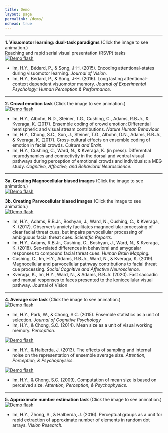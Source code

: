 ```yaml
---
title: Demo
layout: page
permalink: /demo/
nohead: true
---
```


------
**1. Visuomotor learning: dual-task paradigms** (Click the image to see animation.)<br/>
Reaching and rapid serial visual presentation (RSVP) tasks<br/>
[![Demo flash](../images/Flash_logo.jpg)](../Flash.gif)<br />
* Im, H.Y., Bédard, P., & Song, J-H. (2015). Encoding attentional-states during visuomotor learning. _Journal of Vision._ <br/>
* Im, H.Y., Bédard, P., & Song, J-H. (2016). Long lasting attentional-context dependent visuomotor memory. _Journal of Experimental Psychology: Human Perception & Performance._ <br/>

------
**2. Crowd emotion task** (Click the image to see animation.)<br/> 
[![Demo flash](../images/Flash_logo2.jpg)](../Flash2.gif)<br />
  * Im, H.Y., Albohn, N.D., Steiner, T.G., Cushing, C., Adams, R.B.Jr., & Kveraga, K. (2017). Ensemble coding of crowd emotion: Differential hemispheric and visual stream contributions. _Nature Human Behaviour._ <br/>
  * Im, H.Y., Chong, S.C., Sun, J., Steiner, T.G., Albohn, D.N., Adams, R.B.Jr., & Kveraga, K. (2017). Cross-cultural effects on ensemble coding of emotion in facial crowds. _Culture and Brain._ <br/>
  * Im, H.Y., Cushing, C., Ward, N., & Kveraga, K. (in press). Differential neurodynamics and connectivity in the dorsal and ventral visual pathways during perception of emotional crowds and individuals: a MEG study. _Cognitive, Affective, and Behavioral Neuroscience._ <br/>
  
------
**3a. Creating Magnocellular biased images** (Click the image to see animation.)<br/>
[![Demo flash](../images/Mtest1.jpg)](../Mtest1.gif)<br />
     
**3b. Creating Parvocellular biased images** (Click the image to see animation.)<br/>
[![Demo flash](../images/Ptest2.jpg)](../Ptest2.gif)<br />
* Im, H.Y., Adams, R.B.Jr., Boshyan, J., Ward, N., Cushing, C., & Kveraga, K. (2017). Observer’s anxiety facilitates magnocellular processing of clear facial threat cues, but impairs parvocellular processing of ambiguous facial threat cues. _Scientific Reports._ <br/>
* Im, H.Y., Adams, R.B.Jr., Cushing, C., Boshyan, J., Ward, N., & Kveraga, K. (2018). Sex-related differences in behavioral and amygdalar responses to compound facial threat cues. _Human Brain Mapping._ <br/>
* Cushing, C., Im, H.Y., Adams, R.B.Jr., Ward, N., & Kveraga, K. (2019). Magnocellular and parvocellular pathway contributions to facial threat cue processing. _Social Cognitive and Affective Neuroscience._ <br/>
* Kveraga, K., Im, H.Y., Ward, N., & Adams, R.B.Jr. (2020). Fast saccadic and manual responses to faces presented to the koniocellular visual pathway. Journal of Vision

------
**4. Average size task** (Click the image to see animation.)<br/> 
[![Demo flash](../images/meansize.jpg)](../meansize.gif)<br />
* Im, H.Y., Park, W., & Chong, S.C. (2015). Ensemble statistics as a unit of selection. _Journal of Cognitive Psychology_ <br/>
* Im, H.Y., & Chong, S.C. (2014). Mean size as a unit of visual working memory. _Perception._

[![Demo flash](../images/Flash_logo6.jpg)](../Flash6.gif)<br /> 
* Im, H.Y., & Halberda, J. (2013). The effects of sampling and internal noise on the representation of ensemble average size. _Attention, Perception, & Psychophysics._

[![Demo flash](../images/ebbing.jpg)](../ebbing.gif)<br /> 
* Im, H.Y., & Chong, S.C. (2009). Computation of mean size is based on perceived size. _Attention, Perception, & Psychophysics._

------
**5. Approximate number estimation task** (Click the image to see animation.)<br/> 
[![Demo flash](../images/dot_num.jpg)](../dot_num.gif)<br />
* Im, H.Y., Zhong, S., & Halberda, J. (2016). Perceptual groups as a unit for rapid extraction of approximate number of elements in random dot arrays. _Vision Research._

   
